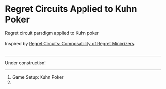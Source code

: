 # Regret Circuits Applied to Kuhn Poker
 Regret circuit paradigm applied to Kuhn poker
 <br/><br/>
 Inspired by [Regret Circuits: Composability of Regret Minimizers](https://arxiv.org/pdf/1811.02540.pdf).
<br/><br/>
***
Under construction!
***
1. Game Setup: Kuhn Poker
3. 
